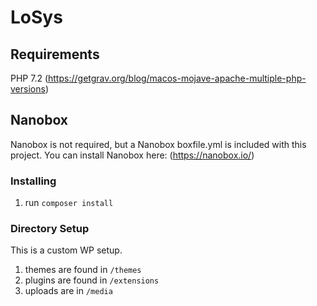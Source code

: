 # LoSys


## Requirements
PHP 7.2
(https://getgrav.org/blog/macos-mojave-apache-multiple-php-versions)

## Nanobox
Nanobox is not required, but a Nanobox boxfile.yml is included with this project. You can install Nanobox here: (https://nanobox.io/)

### Installing
1. run `composer install`



### Directory Setup
This is a custom WP setup.

1. themes are found in `/themes`
2. plugins are found in `/extensions`
3. uploads are in `/media`
